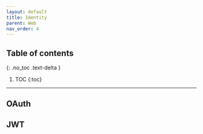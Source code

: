 ```yaml
---
layout: default
title: Identity
parent: Web
nav_order: 4
---
```


## Table of contents
{: .no_toc .text-delta }

1. TOC
{:toc}

---

## OAuth
## JWT
